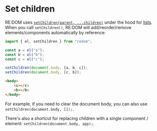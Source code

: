 # Set children

RE:DOM uses [`setChildren(parent, ...children)`](https://github.com/redom/redom/blob/master/esm/setchildren.js) under the hood for [lists](#lists).
When you call `setChildren()`, RE:DOM will add/reorder/remove elements/components automatically by reference:

```js
import { el, setChildren } from "redom";

const a = el("a");
const b = el("b");
const c = el("c");

setChildren(document.body, [a, b, c]);
setChildren(document.body, [c, b]);
```

```html
<body>
    <c></c>
    <b></b>
</body>
```

For example, if you need to clear the document body, you can also use `setChildren(document.body, []);`.

There's also a shortcut for replacing children with a single component / element: `setChildren(document.body, app);`.
